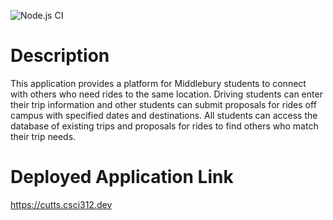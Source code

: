 ![Node.js CI](https://github.com/csci312-s24/project-cutts/actions/workflows/node.js.yml/badge.svg)

# Description

This application provides a platform for Middlebury students to connect with others who need rides to the same location. Driving students can enter their trip information and other students can submit proposals for rides off campus with specified dates and destinations. All students can access the database of existing trips and proposals for rides to find others who match their trip needs.

# Deployed Application Link

https://cutts.csci312.dev
